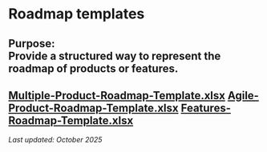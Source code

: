 # Roadmap templates

**Purpose:**  
Provide a structured way to represent the roadmap of products or features.
---
[Multiple-Product-Roadmap-Template.xlsx](https://github.com/user-attachments/files/23261718/Multiple-Product-Roadmap-Template.xlsx)
[Agile-Product-Roadmap-Template.xlsx](https://github.com/user-attachments/files/23261722/Agile-Product-Roadmap-Template.xlsx)
[Features-Roadmap-Template.xlsx](https://github.com/user-attachments/files/23261723/Features-Roadmap-Template.xlsx)
---

_Last updated: October 2025_
